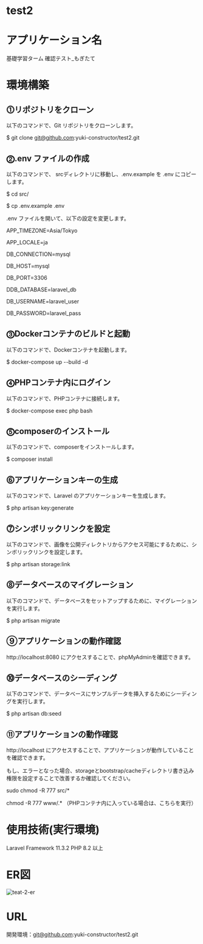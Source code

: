 # test2
# アプリケーション名
基礎学習ターム 確認テスト_もぎたて

# 環境構築
## ⓵リポジトリをクローン
以下のコマンドで、Git リポジトリをクローンします。

$ git clone git@github.com:yuki-constructor/test2.git

## ⓶.env ファイルの作成
以下のコマンドで、 srcディレクトリに移動し、.env.example を .env にコピーします。

$ cd src/

$ cp .env.example .env

.env ファイルを開いて、以下の設定を変更します。

APP_TIMEZONE=Asia/Tokyo

APP_LOCALE=ja

DB_CONNECTION=mysql

DB_HOST=mysql

DB_PORT=3306

DDB_DATABASE=laravel_db

DB_USERNAME=laravel_user

DB_PASSWORD=laravel_pass

## ⓷Dockerコンテナのビルドと起動
以下のコマンドで、Dockerコンテナを起動します。

$ docker-compose up --build -d

## ⓸PHPコンテナ内にログイン
以下のコマンドで、PHPコンテナに接続します。

$ docker-compose exec php bash

## ⓹composerのインストール
以下のコマンドで、composerをインストールします。

$ composer install

## ⓺アプリケーションキーの生成
以下のコマンドで、Laravel のアプリケーションキーを生成します。

$ php artisan key:generate

## ⓻シンボリックリンクを設定
以下のコマンドで、画像を公開ディレクトリからアクセス可能にするために、シンボリックリンクを設定します。

$ php artisan storage:link

## ⓼データベースのマイグレーション
以下のコマンドで、データベースをセットアップするために、マイグレーションを実行します。

$ php artisan migrate

## ⑨アプリケーションの動作確認
http://localhost:8080 にアクセスすることで、phpMyAdminを確認できます。

## ⓾データベースのシーディング
以下のコマンドで、データベースにサンプルデータを挿入するためにシーディングを実行します。

$ php artisan db:seed

## ⑪アプリケーションの動作確認
http://localhost にアクセスすることで、アプリケーションが動作していることを確認できます。

もし、エラーとなった場合、storageとbootstrap/cacheディレクトリ書き込み権限を設定することで改善するか確認してください。

sudo chmod -R 777 src/*

chmod -R 777 www/.* （PHPコンテナ内に入っている場合は、こちらを実行）

# 使用技術(実行環境)
Laravel Framework 11.3.2
PHP 8.2 以上

# ER図
![teat-2-er](https://github.com/user-attachments/assets/c94ea3e9-8d71-4738-8b4c-54bb7b04da71)

# URL
開発環境：git@github.com:yuki-constructor/test2.git
